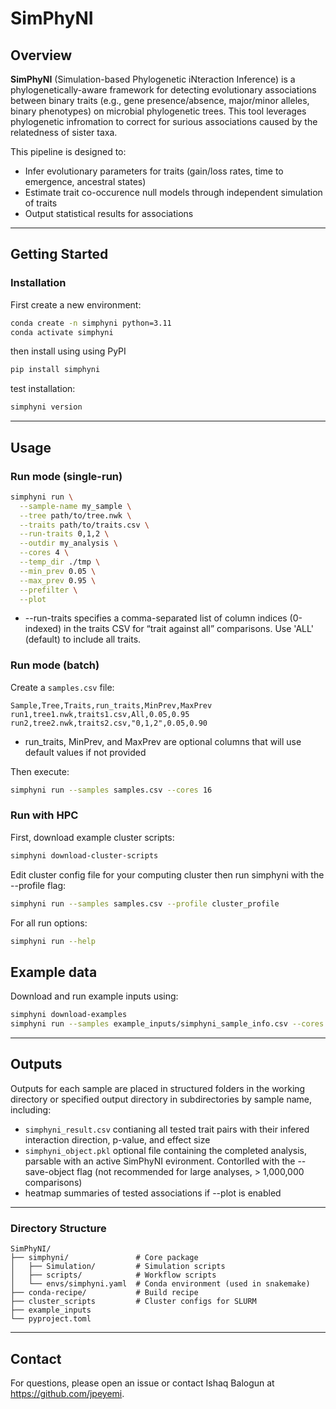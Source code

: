 # SimPhyNI

## Overview

**SimPhyNI** (Simulation-based Phylogenetic iNteraction Inference) is a phylogenetically-aware framework for detecting evolutionary associations between binary traits (e.g., gene presence/absence, major/minor alleles, binary phenotypes) on microbial phylogenetic trees. This tool leverages phylogenetic infromation to correct for surious associations caused by the relatedness of sister taxa. 

This pipeline is designed to:

* Infer evolutionary parameters for traits (gain/loss rates, time to emergence, ancestral states)
* Estimate trait co-occurence null models through independent simulation of traits
* Output statistical results for associations 

---

## Getting Started

### Installation

First create a new environment:

```bash
conda create -n simphyni python=3.11
conda activate simphyni
```

then install using using PyPI

```bash
pip install simphyni
```

test installation:

```bash
simphyni version
```

---

## Usage

### Run mode (single-run)

```bash
simphyni run \
  --sample-name my_sample \
  --tree path/to/tree.nwk \
  --traits path/to/traits.csv \
  --run-traits 0,1,2 \
  --outdir my_analysis \
  --cores 4 \
  --temp_dir ./tmp \
  --min_prev 0.05 \
  --max_prev 0.95 \
  --prefilter \
  --plot
```

* --run-traits specifies a comma-separated list of column indices (0-indexed) in the traits CSV for “trait against all” comparisons. Use 'ALL' (default) to include all traits.


### Run mode (batch)

Create a `samples.csv` file:

```csv
Sample,Tree,Traits,run_traits,MinPrev,MaxPrev
run1,tree1.nwk,traits1.csv,All,0.05,0.95
run2,tree2.nwk,traits2.csv,"0,1,2",0.05,0.90
```
* run_traits, MinPrev, and MaxPrev are optional columns that will use default values if not provided

Then execute:

```bash
simphyni run --samples samples.csv --cores 16
```

### Run with HPC

First, download example cluster scripts:
```bash
simphyni download-cluster-scripts
```

Edit cluster config file for your computing cluster then run simphyni with the --profile flag:
```bash
simphyni run --samples samples.csv --profile cluster_profile
```

For all run options:

```bash
simphyni run --help
```

## Example data

Download and run example inputs using:
```bash
simphyni download-examples
simphyni run --samples example_inputs/simphyni_sample_info.csv --cores 8 --prefilter --plot
```
---

## Outputs

Outputs for each sample are placed in structured folders in the working directory or specified output directory in subdirectories by sample name, including:

* `simphyni_result.csv` contianing all tested trait pairs with their infered interaction direction, p-value, and effect size
* `simphyni_object.pkl` optional file containing the completed analysis, parsable with an active SimPhyNI evironment. Contorlled with the --save-object flag (not recommended for large analyses, > 1,000,000 comparisons)
* heatmap summaries of tested associations if --plot is enabled

---

### Directory Structure

```
SimPhyNI/
├── simphyni/               # Core package
│   ├── Simulation/         # Simulation scripts
│   ├── scripts/            # Workflow scripts
│   └── envs/simphyni.yaml  # Conda environment (used in snakemake)
├── conda-recipe/           # Build recipe 
├── cluster_scripts         # Cluster configs for SLURM
├── example_inputs 
└── pyproject.toml
```

---


## Contact

For questions, please open an issue or contact Ishaq Balogun at https://github.com/jpeyemi.
